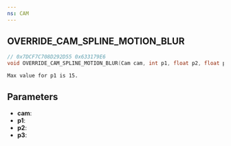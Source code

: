 ```yaml
---
ns: CAM
---
```

## OVERRIDE_CAM_SPLINE_MOTION_BLUR

```c
// 0x7DCF7C708D292D55 0x633179E6
void OVERRIDE_CAM_SPLINE_MOTION_BLUR(Cam cam, int p1, float p2, float p3);
```

```
Max value for p1 is 15.  
```

## Parameters
* **cam**: 
* **p1**: 
* **p2**: 
* **p3**: 

